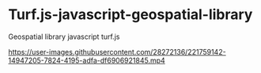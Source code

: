 # Turf.js-javascript-geospatial-library
Geospatial library javascript turf.js




https://user-images.githubusercontent.com/28272136/221759142-14947205-7824-4195-adfa-df6906921845.mp4


